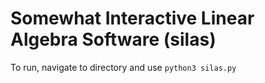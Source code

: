 # Somewhat Interactive Linear Algebra Software (silas)

To run, navigate to directory and use 
```python3 silas.py```
 
